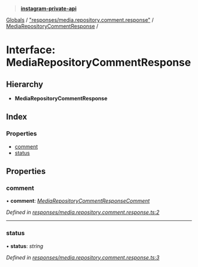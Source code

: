 > **[instagram-private-api](../README.md)**

[Globals](../README.md) / ["responses/media.repository.comment.response"](../modules/_responses_media_repository_comment_response_.md) / [MediaRepositoryCommentResponse](_responses_media_repository_comment_response_.mediarepositorycommentresponse.md) /

# Interface: MediaRepositoryCommentResponse

## Hierarchy

* **MediaRepositoryCommentResponse**

## Index

### Properties

* [comment](_responses_media_repository_comment_response_.mediarepositorycommentresponse.md#comment)
* [status](_responses_media_repository_comment_response_.mediarepositorycommentresponse.md#status)

## Properties

###  comment

• **comment**: *[MediaRepositoryCommentResponseComment](_responses_media_repository_comment_response_.mediarepositorycommentresponsecomment.md)*

*Defined in [responses/media.repository.comment.response.ts:2](https://github.com/dilame/instagram-private-api/blob/3e16058/src/responses/media.repository.comment.response.ts#L2)*

___

###  status

• **status**: *string*

*Defined in [responses/media.repository.comment.response.ts:3](https://github.com/dilame/instagram-private-api/blob/3e16058/src/responses/media.repository.comment.response.ts#L3)*